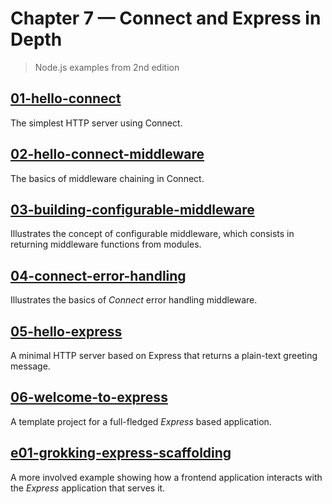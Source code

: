 # Chapter 7 &mdash; Connect and Express in Depth
> Node.js examples from 2nd edition

## [01-hello-connect](./01-hello-connect/)
The simplest HTTP server using Connect.

## [02-hello-connect-middleware](./02-hello-connect-middleware/)
The basics of middleware chaining in Connect.

## [03-building-configurable-middleware](./03-building-configurable-middleware/)
Illustrates the concept of configurable middleware, which consists in returning middleware functions from modules.

## [04-connect-error-handling](./04-connect-error-handling/)
Illustrates the basics of *Connect* error handling middleware.

## [05-hello-express](./05-hello-express/)
A minimal HTTP server based on Express that returns a plain-text greeting message.

## [06-welcome-to-express](./06-welcome-to-express/)
A template project for a full-fledged *Express* based application.

## [e01-grokking-express-scaffolding](./e01-grokking-express-scaffolding/)
A more involved example showing how a frontend application interacts with the *Express* application that serves it.

